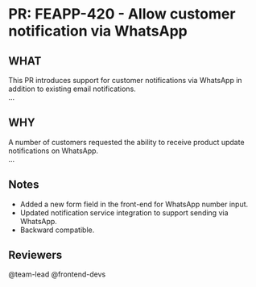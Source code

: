 # PR: FEAPP-420 - Allow customer notification via WhatsApp

## WHAT
This PR introduces support for customer notifications via WhatsApp in addition to existing email notifications.  
...

## WHY
A number of customers requested the ability to receive product update notifications on WhatsApp.  
...

## Notes
- Added a new form field in the front-end for WhatsApp number input.  
- Updated notification service integration to support sending via WhatsApp.  
- Backward compatible.  

## Reviewers
@team-lead @frontend-devs

